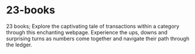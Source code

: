 # 23-books
23 books; Explore the captivating tale of transactions within a category through this enchanting webpage. Experience the ups, downs and surprising turns as numbers come together and navigate their path through the ledger.
